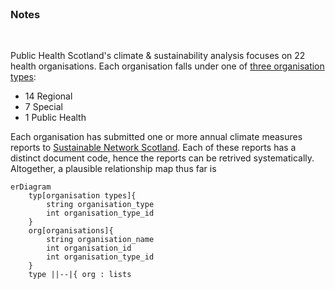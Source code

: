 <br>

### Notes

<br>

Public Health Scotland's climate & sustainability analysis focuses on 22 health organisations.  Each organisation falls under one of [three organisation types](https://www.scot.nhs.uk/organisations/):

* 14 Regional
* 7 Special
* 1 Public Health

Each organisation has submitted one or more annual climate measures reports to [Sustainable Network Scotland](https://sustainablescotlandnetwork.org/reports).  Each of these reports has a distinct document code, hence the reports can be retrived systematically.  Altogether, a plausible relationship map thus far is


```mermaid
erDiagram
    typ[organisation types]{
        string organisation_type
        int organisation_type_id
    }
    org[organisations]{
        string organisation_name
        int organisation_id
        int organisation_type_id 
    }
    type ||--|{ org : lists
```


